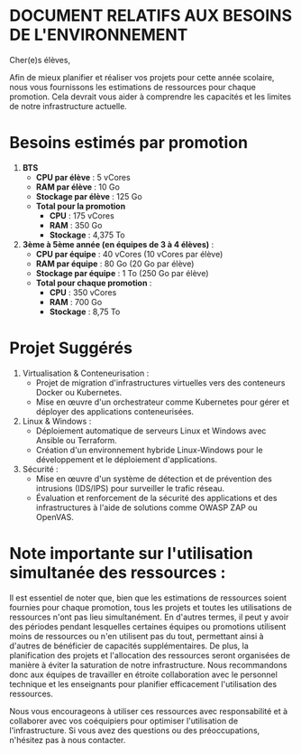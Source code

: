 # DOCUMENT RELATIFS AUX BESOINS DE L'ENVIRONNEMENT

Cher(e)s élèves,

Afin de mieux planifier et réaliser vos projets pour cette année scolaire, nous vous fournissons les estimations de ressources pour chaque promotion. Cela devrait vous aider à comprendre les capacités et les limites de notre infrastructure actuelle.

# Besoins estimés par promotion

1. **BTS**
    - **CPU par élève** : 5 vCores
    - **RAM par élève** : 10 Go
    - **Stockage par élève** : 125 Go
    - **Total pour la promotion**
        - **CPU** : 175 vCores
        - **RAM** : 350 Go
        - **Stockage** : 4,375 To
2. **3ème à 5ème année (en équipes de 3 à 4 élèves)** :
    - **CPU par équipe** : 40 vCores (10 vCores par élève)
    - **RAM par équipe** : 80 Go (20 Go par élève)
    - **Stockage par équipe** : 1 To (250 Go par élève)
    - **Total pour chaque promotion** :
        - **CPU** : 350 vCores
        - **RAM** : 700 Go
        - **Stockage** : 8,75 To

# Projet Suggérés

1. Virtualisation & Conteneurisation :
    - Projet de migration d'infrastructures virtuelles vers des conteneurs Docker ou Kubernetes.
    - Mise en œuvre d'un orchestrateur comme Kubernetes pour gérer et déployer des applications conteneurisées.
2. Linux & Windows :
    - Déploiement automatique de serveurs Linux et Windows avec Ansible ou Terraform.
    - Création d'un environnement hybride Linux-Windows pour le développement et le déploiement d'applications.
3. Sécurité :
    - Mise en œuvre d'un système de détection et de prévention des intrusions (IDS/IPS) pour surveiller le trafic réseau.
    - Évaluation et renforcement de la sécurité des applications et des infrastructures à l'aide de solutions comme OWASP ZAP ou OpenVAS.

# Note importante sur l'utilisation simultanée des ressources :

Il est essentiel de noter que, bien que les estimations de ressources soient fournies pour chaque promotion, tous les projets et toutes les utilisations de ressources n'ont pas lieu simultanément. En d'autres termes, il peut y avoir des périodes pendant lesquelles certaines équipes ou promotions utilisent moins de ressources ou n'en utilisent pas du tout, permettant ainsi à d'autres de bénéficier de capacités supplémentaires. De plus, la planification des projets et l'allocation des ressources seront organisées de manière à éviter la saturation de notre infrastructure. Nous recommandons donc aux équipes de travailler en étroite collaboration avec le personnel technique et les enseignants pour planifier efficacement l'utilisation des ressources.

Nous vous encourageons à utiliser ces ressources avec responsabilité et à collaborer avec vos coéquipiers pour optimiser l'utilisation de l'infrastructure. Si vous avez des questions ou des préoccupations, n'hésitez pas à nous contacter.

